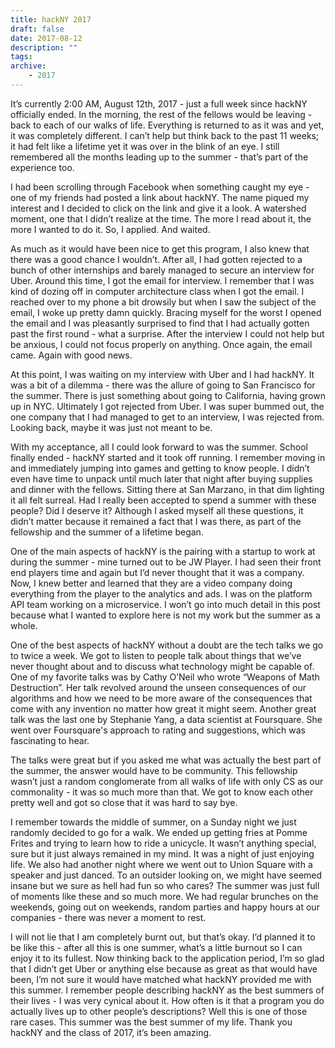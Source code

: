 ```yaml
---
title: hackNY 2017
draft: false
date: 2017-08-12
description: ""
tags:
archive:
    - 2017
---
```


It’s currently 2:00 AM, August 12th, 2017 - just a full week since hackNY officially ended. In the morning, the rest of the fellows would be leaving - back to each of our walks of life. Everything is returned to as it was and yet, it was completely different. I can’t help but think back to the past 11 weeks; it had felt like a lifetime yet it was over in the blink of an eye. I still remembered all the months leading up to the summer - that’s part of the experience too.

<!-- more -->

I had been scrolling through Facebook when something caught my eye - one of my friends had posted a link about hackNY. The name piqued my interest and I decided to click on the link and give it a look. A watershed moment, one that I didn’t realize at the time. The more I read about it, the more I wanted to do it. So, I applied. And waited.

As much as it would have been nice to get this program, I also knew that there was a good chance I wouldn’t. After all, I had gotten rejected to a bunch of other internships and barely managed to secure an interview for Uber. Around this time, I got the email for interview. I remember that I was kind of dozing off in computer architecture class when I got the email. I reached over to my phone a bit drowsily but when I saw the subject of the email, I woke up pretty damn quickly. Bracing myself for the worst I opened the email and I was pleasantly surprised to find that I had actually gotten past the first round - what a surprise. After the interview I could not help but be anxious, I could not focus properly on anything. Once again, the email came. Again with good news.

At this point, I was waiting on my interview with Uber and I had hackNY. It was a bit of a dilemma - there was the allure of going to San Francisco for the summer. There is just something about going to California, having grown up in NYC. Ultimately I got rejected from Uber. I was super bummed out, the one company that I had managed to get to an interview, I was rejected from. Looking back, maybe it was just not meant to be.

With my acceptance, all I could look forward to was the summer. School finally ended - hackNY started and it took off running. I remember moving in and immediately jumping into games and getting to know people. I didn’t even have time to unpack until much later that night after buying supplies and dinner with the fellows. Sitting there at San Marzano, in that dim lighting it all felt surreal. Had I really been accepted to spend a summer with these people? Did I deserve it? Although I asked myself all these questions, it didn’t matter because it remained a fact that I was there, as part of the fellowship and the summer of a lifetime began.

One of the main aspects of hackNY is the pairing with a startup to work at during the summer - mine turned out to be JW Player. I had seen their front end players time and again but I’d never thought that it was a company. Now, I knew better and learned that they are a video company doing everything from the player to the analytics and ads. I was on the platform API team working on a microservice. I won’t go into much detail in this post because what I wanted to explore here is not my work but the summer as a whole.

One of the best aspects of hackNY without a doubt are the tech talks we go to twice a week. We got to listen to people talk about things that we’ve never thought about and to discuss what technology might be capable of. One of my favorite talks was by Cathy O’Neil who wrote “Weapons of Math Destruction”. Her talk revolved around the unseen consequences of our algorithms and how we need to be more aware of the consequences that come with any invention no matter how great it might seem. Another great talk was the last one by Stephanie Yang, a data scientist at Foursquare. She went over Foursquare's approach to rating and suggestions, which was fascinating to hear.

The talks were great but if you asked me what was actually the best part of the summer, the answer would have to be community. This fellowship wasn’t just a random conglomerate from all walks of life with only CS as our commonality - it was so much more than that. We got to know each other pretty well and got so close that it was hard to say bye.

I remember towards the middle of summer, on a Sunday night we just randomly decided to go for a walk. We ended up getting fries at Pomme Frites and trying to learn how to ride a unicycle. It wasn’t anything special, sure but it just always remained in my mind. It was a night of just enjoying life. We also had another night where we went out to Union Square with a speaker and just danced. To an outsider looking on, we might have seemed insane but we sure as hell had fun so who cares? The summer was just full of moments like these and so much more. We had regular brunches on the weekends, going out on weekends, random parties and happy hours at our companies - there was never a moment to rest.

I will not lie that I am completely burnt out, but that’s okay. I’d planned it to be like this - after all this is one summer, what’s a little burnout so I can enjoy it to its fullest. Now thinking back to the application period, I’m so glad that I didn’t get Uber or anything else because as great as that would have been, I’m not sure it would have matched what hackNY provided me with this summer. I remember people describing hackNY as the best summers of their lives - I was very cynical about it. How often is it that a program you do actually lives up to other people’s descriptions? Well this is one of those rare cases. This summer was the best summer of my life. Thank you hackNY and the class of 2017, it’s been amazing.
